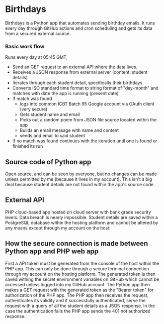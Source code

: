 # Birthdays
Birthdays is a Python app that automates sending birthday emails. It runs every day through GitHub actions and cron scheduling and gets its data from a secured external source.

### Basic work flow
Runs every day at 05:45 GMT,
- Send an GET request to an external API where the data lives.
- Receives a JSON response from external server (content: student details)
- Iterates through each student detail, specifically their birthdays
- Converts ISO standard time format to string format of "day-month" and matches with date the app is running (present date)
- If match was found
    - logs into common ICBT Batch 95 Google account via OAuth client (very secure)
    - Gets student name and email
    - Picks out a random poem from JSON file source located within the app
    - Builds an email message with name and content
    - sends and email to said student
- If no match was found continues with the iteration until one is found or finished its run

## Source code of Python app
Open source, and can be seen by everyone, but no changes can be made unless permitted by me (because it lives in my account). This isn't a big deal because student details are not found within the app's source code.

## External API
PHP cloud-based app hosted on cloud server with bank grade security levels. Data breach is nearly impossible. Student details are saved within a PostgreSQL database within the hosting platform and cannot be altered by any means except through my account on the host.

## How the secure connection is made between Python app and PHP web app
First a API token must be generated from the console of the host within the PHP app. This can only be done through a secure terminal connection through my account on the hosting platform. The generated token is then saved withing the secret environment variables on GitHub which cannot be accessed unless logged into my GitHub account. The Python app then makes a GET request with the generated token as the "Bearer token" for authorization of the PHP app. The PHP app then receives the request, authenticates its validity and if successfully authenticated, serve the request with a query of all the student details as a JSON response. In the case the authentication fails the PHP app sends the 401 not authorized response.



